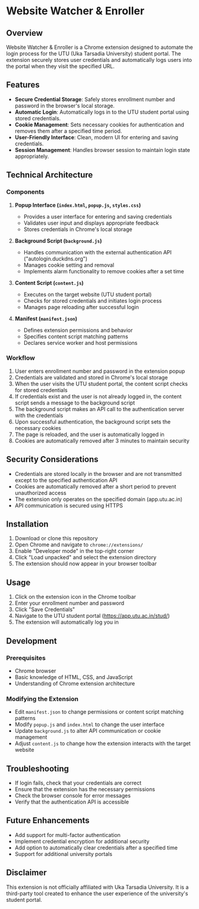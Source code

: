 # Website Watcher & Enroller

## Overview

Website Watcher & Enroller is a Chrome extension designed to automate the login process for the UTU (Uka Tarsadia University) student portal. The extension securely stores user credentials and automatically logs users into the portal when they visit the specified URL.

## Features

- **Secure Credential Storage**: Safely stores enrollment number and password in the browser's local storage.
- **Automatic Login**: Automatically logs in to the UTU student portal using stored credentials.
- **Cookie Management**: Sets necessary cookies for authentication and removes them after a specified time period.
- **User-Friendly Interface**: Clean, modern UI for entering and saving credentials.
- **Session Management**: Handles browser session to maintain login state appropriately.

## Technical Architecture

### Components

1. **Popup Interface (`index.html`, `popup.js`, `styles.css`)**
   - Provides a user interface for entering and saving credentials
   - Validates user input and displays appropriate feedback
   - Stores credentials in Chrome's local storage

2. **Background Script (`background.js`)**
   - Handles communication with the external authentication API    ("autologin.duckdns.org")
   - Manages cookie setting and removal
   - Implements alarm functionality to remove cookies after a set time

3. **Content Script (`content.js`)**
   - Executes on the target website (UTU student portal)
   - Checks for stored credentials and initiates login process
   - Manages page reloading after successful login

4. **Manifest (`manifest.json`)**
   - Defines extension permissions and behavior
   - Specifies content script matching patterns
   - Declares service worker and host permissions

### Workflow

1. User enters enrollment number and password in the extension popup
2. Credentials are validated and stored in Chrome's local storage
3. When the user visits the UTU student portal, the content script checks for stored credentials
4. If credentials exist and the user is not already logged in, the content script sends a message to the background script
5. The background script makes an API call to the authentication server with the credentials
6. Upon successful authentication, the background script sets the necessary cookies
7. The page is reloaded, and the user is automatically logged in
8. Cookies are automatically removed after 3 minutes to maintain security

## Security Considerations

- Credentials are stored locally in the browser and are not transmitted except to the specified authentication API
- Cookies are automatically removed after a short period to prevent unauthorized access
- The extension only operates on the specified domain (app.utu.ac.in)
- API communication is secured using HTTPS

## Installation

1. Download or clone this repository
2. Open Chrome and navigate to `chrome://extensions/`
3. Enable "Developer mode" in the top-right corner
4. Click "Load unpacked" and select the extension directory
5. The extension should now appear in your browser toolbar

## Usage

1. Click on the extension icon in the Chrome toolbar
2. Enter your enrollment number and password
3. Click "Save Credentials"
4. Navigate to the UTU student portal (https://app.utu.ac.in/stud/)
5. The extension will automatically log you in

## Development

### Prerequisites

- Chrome browser
- Basic knowledge of HTML, CSS, and JavaScript
- Understanding of Chrome extension architecture

### Modifying the Extension

- Edit `manifest.json` to change permissions or content script matching patterns
- Modify `popup.js` and `index.html` to change the user interface
- Update `background.js` to alter API communication or cookie management
- Adjust `content.js` to change how the extension interacts with the target website

## Troubleshooting

- If login fails, check that your credentials are correct
- Ensure that the extension has the necessary permissions
- Check the browser console for error messages
- Verify that the authentication API is accessible

## Future Enhancements

- Add support for multi-factor authentication
- Implement credential encryption for additional security
- Add option to automatically clear credentials after a specified time
- Support for additional university portals



## Disclaimer

This extension is not officially affiliated with Uka Tarsadia University. It is a third-party tool created to enhance the user experience of the university's student portal.